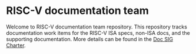 # RISC-V documentation team

Welcome to RISC-V documentation team repository. This repository tracks documentation work items for the RISC-V ISA specs, non-ISA docs, and the supporting documentation.  More details can be found in the [Doc SIG Charter](CHARTER.adoc).



